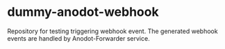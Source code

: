 # dummy-anodot-webhook
Repository for testing triggering webhook event. The generated webhook events are handled by Anodot-Forwarder service.
